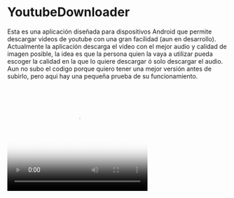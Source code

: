 # YoutubeDownloader
Esta es una aplicación diseñada para dispositivos Android que permite descargar videos de youtube con una gran facilidad (aun en desarrollo).  
Actualmente la aplicación descarga el video con el mejor audio y calidad de imagen posible, la idea es que la persona quien la vaya a utilizar pueda escoger la calidad en la que lo quiere descargar ó solo descargar el audio.  
Aun no subo el codigo porque quiero tener una mejor versión antes de subirlo, pero aqui hay una pequeña prueba de su funcionamiento.  

<video src="video/video.mp4" width=320  height=240 controls poster="vistaprevia.jpg">
</video>
